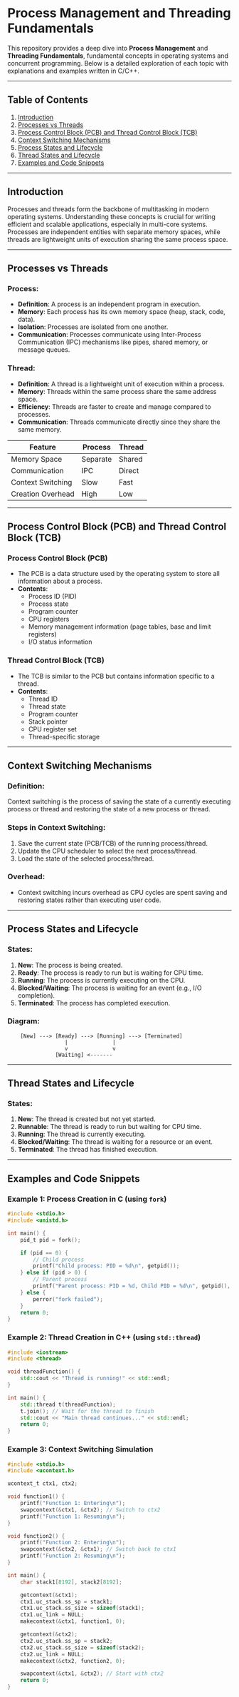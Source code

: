 # Process Management and Threading Fundamentals

This repository provides a deep dive into **Process Management** and **Threading Fundamentals**, fundamental concepts in operating systems and concurrent programming. Below is a detailed exploration of each topic with explanations and examples written in C/C++.

---

## Table of Contents

1. [Introduction](#introduction)
2. [Processes vs Threads](#processes-vs-threads)
3. [Process Control Block (PCB) and Thread Control Block (TCB)](#pcb-and-tcb)
4. [Context Switching Mechanisms](#context-switching-mechanisms)
5. [Process States and Lifecycle](#process-states-and-lifecycle)
6. [Thread States and Lifecycle](#thread-states-and-lifecycle)
7. [Examples and Code Snippets](#examples-and-code-snippets)

---

## Introduction

Processes and threads form the backbone of multitasking in modern operating systems. Understanding these concepts is crucial for writing efficient and scalable applications, especially in multi-core systems. Processes are independent entities with separate memory spaces, while threads are lightweight units of execution sharing the same process space.

---

## Processes vs Threads

### Process:
- **Definition**: A process is an independent program in execution.
- **Memory**: Each process has its own memory space (heap, stack, code, data).
- **Isolation**: Processes are isolated from one another.
- **Communication**: Processes communicate using Inter-Process Communication (IPC) mechanisms like pipes, shared memory, or message queues.

### Thread:
- **Definition**: A thread is a lightweight unit of execution within a process.
- **Memory**: Threads within the same process share the same address space.
- **Efficiency**: Threads are faster to create and manage compared to processes.
- **Communication**: Threads communicate directly since they share the same memory.

| Feature                 | Process                 | Thread               |
|-------------------------|-------------------------|----------------------|
| Memory Space            | Separate               | Shared               |
| Communication           | IPC                    | Direct               |
| Context Switching       | Slow                   | Fast                 |
| Creation Overhead       | High                   | Low                  |

---

## Process Control Block (PCB) and Thread Control Block (TCB)

### Process Control Block (PCB)
- The PCB is a data structure used by the operating system to store all information about a process.
- **Contents**:
  - Process ID (PID)
  - Process state
  - Program counter
  - CPU registers
  - Memory management information (page tables, base and limit registers)
  - I/O status information

### Thread Control Block (TCB)
- The TCB is similar to the PCB but contains information specific to a thread.
- **Contents**:
  - Thread ID
  - Thread state
  - Program counter
  - Stack pointer
  - CPU register set
  - Thread-specific storage

---

## Context Switching Mechanisms

### Definition:
Context switching is the process of saving the state of a currently executing process or thread and restoring the state of a new process or thread.

### Steps in Context Switching:
1. Save the current state (PCB/TCB) of the running process/thread.
2. Update the CPU scheduler to select the next process/thread.
3. Load the state of the selected process/thread.

### Overhead:
- Context switching incurs overhead as CPU cycles are spent saving and restoring states rather than executing user code.

---

## Process States and Lifecycle

### States:
1. **New**: The process is being created.
2. **Ready**: The process is ready to run but is waiting for CPU time.
3. **Running**: The process is currently executing on the CPU.
4. **Blocked/Waiting**: The process is waiting for an event (e.g., I/O completion).
5. **Terminated**: The process has completed execution.

### Diagram:

```
    [New] ---> [Ready] ---> [Running] ---> [Terminated]
                  |              |
                  v              v
               [Waiting] <-------
```

---

## Thread States and Lifecycle

### States:
1. **New**: The thread is created but not yet started.
2. **Runnable**: The thread is ready to run but waiting for CPU time.
3. **Running**: The thread is currently executing.
4. **Blocked/Waiting**: The thread is waiting for a resource or an event.
5. **Terminated**: The thread has finished execution.

---

## Examples and Code Snippets

### Example 1: Process Creation in C (using `fork`)
```c
#include <stdio.h>
#include <unistd.h>

int main() {
    pid_t pid = fork();

    if (pid == 0) {
        // Child process
        printf("Child process: PID = %d\n", getpid());
    } else if (pid > 0) {
        // Parent process
        printf("Parent process: PID = %d, Child PID = %d\n", getpid(), pid);
    } else {
        perror("fork failed");
    }
    return 0;
}
```

### Example 2: Thread Creation in C++ (using `std::thread`)
```cpp
#include <iostream>
#include <thread>

void threadFunction() {
    std::cout << "Thread is running!" << std::endl;
}

int main() {
    std::thread t(threadFunction);
    t.join(); // Wait for the thread to finish
    std::cout << "Main thread continues..." << std::endl;
    return 0;
}
```

### Example 3: Context Switching Simulation
```c
#include <stdio.h>
#include <ucontext.h>

ucontext_t ctx1, ctx2;

void function1() {
    printf("Function 1: Entering\n");
    swapcontext(&ctx1, &ctx2); // Switch to ctx2
    printf("Function 1: Resuming\n");
}

void function2() {
    printf("Function 2: Entering\n");
    swapcontext(&ctx2, &ctx1); // Switch back to ctx1
    printf("Function 2: Resuming\n");
}

int main() {
    char stack1[8192], stack2[8192];

    getcontext(&ctx1);
    ctx1.uc_stack.ss_sp = stack1;
    ctx1.uc_stack.ss_size = sizeof(stack1);
    ctx1.uc_link = NULL;
    makecontext(&ctx1, function1, 0);

    getcontext(&ctx2);
    ctx2.uc_stack.ss_sp = stack2;
    ctx2.uc_stack.ss_size = sizeof(stack2);
    ctx2.uc_link = NULL;
    makecontext(&ctx2, function2, 0);

    swapcontext(&ctx1, &ctx2); // Start with ctx2
    return 0;
}
```